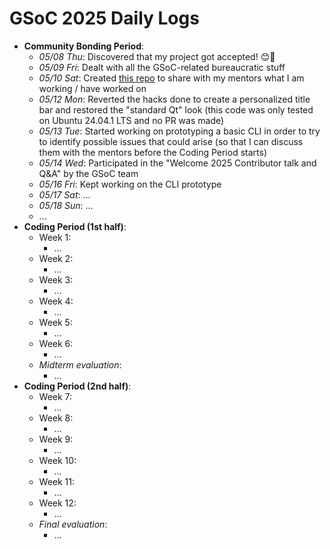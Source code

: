 # GSoC 2025 Daily Logs

- **Community Bonding Period**:
    - *05/08 Thu*: Discovered that my project got accepted! 😊🎉
    - *05/09 Fri*: Dealt with all the GSoC-related bureaucratic stuff
    - *05/10 Sat*: Created [this repo](https://github.com/LorenzoPegorari/GSoC25-report) to share with my mentors what I am working / have worked on
    - *05/12 Mon*: Reverted the hacks done to create a personalized title bar and restored the "standard Qt" look (this code was only tested on Ubuntu 24.04.1 LTS and no PR was made)
    - *05/13 Tue*: Started working on prototyping a basic CLI in order to try to identify possible issues that could arise (so that I can discuss them with the mentors before the Coding Period starts)
    - *05/14 Wed*: Participated in the "Welcome 2025 Contributor talk and Q&A" by the GSoC team
    - *05/16 Fri*: Kept working on the CLI prototype
    - *05/17 Sat*: ...
    - *05/18 Sun*: ...
    - ...
- **Coding Period (1st half)**:
    - Week 1:
        - ...
    - Week 2:
        - ...
    - Week 3:
        - ...
    - Week 4:
        - ...
    - Week 5:
        - ...
    - Week 6:
        - ...
    - *Midterm evaluation*:
        - ...
- **Coding Period (2nd half)**:
    - Week 7:
        - ...
    - Week 8:
        - ...
    - Week 9:
        - ...
    - Week 10:
        - ...
    - Week 11:
        - ...
    - Week 12:
        - ...
    - *Final evaluation*:
        - ...

